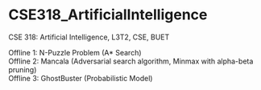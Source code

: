 # CSE318_ArtificialIntelligence
CSE 318: Artificial Intelligence, L3T2, CSE, BUET

Offline 1: N-Puzzle Problem (A* Search) <br/>
Offline 2: Mancala (Adversarial search algorithm, Minmax with alpha-beta pruning)<br/>
Offline 3: GhostBuster (Probabilistic Model)

